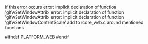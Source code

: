 
if this error occurs
error: implicit declaration of function 'glfwSetWindowAttrib'
error: implicit declaration of function 'glfwSetWindowAttrib'
 error: implicit declaration of function 'glfwSetWindowContentScale'
add to rcore_web.c around mentioned functions

#ifndef PLATFORM_WEB
#endif
